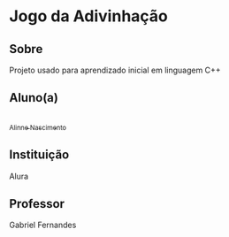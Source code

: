 <h1>Jogo da Adivinhação</h1>

## Sobre
<p>Projeto usado para aprendizado inicial em linguagem C++</p>

## Aluno(a)
[<br><sub>Alinne Nascimento</sub>](https://github.com/AlinneNascimento) 

## Instituição
Alura

## Professor
Gabriel Fernandes
